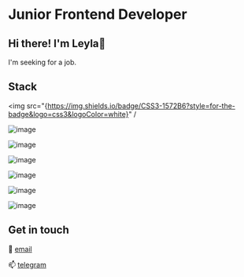 
# Junior Frontend Developer

## Hi there! I'm Leyla🪷

I'm seeking for a job.

## Stack
<img src="{https://img.shields.io/badge/CSS3-1572B6?style=for-the-badge&logo=css3&logoColor=white}" /

![image]({https://img.shields.io/badge/HTML5-E34F26?style=for-the-badge&logo=html5&logoColor=white})

![image]({https://img.shields.io/badge/JavaScript-323330?style=for-the-badge&logo=javascript&logoColor=F7DF1E})

![image]({https://img.shields.io/badge/TypeScript-007ACC?style=for-the-badge&logo=typescript&logoColor=white})

![image]({https://img.shields.io/badge/React-20232A?style=for-the-badge&logo=react&logoColor=61DAFB})

![image]({https://img.shields.io/badge/GIT-E44C30?style=for-the-badge&logo=git&logoColor=white})

![image]({https://img.shields.io/badge/Redux-593D88?style=for-the-badge&logo=redux&logoColor=white})


## Get in touch
📨 [email](lejla.eyvazova@gmail.com)

📫 [telegram](https://t.me/laylaeyvazova)

